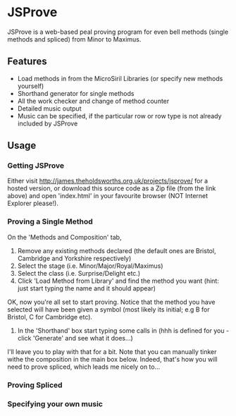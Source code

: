 JSProve
=======
JSProve is a web-based peal proving program for even bell methods (single methods and spliced) from Minor to Maximus.

## Features
* Load methods in from the MicroSiril Libraries (or specify new methods yourself)
* Shorthand generator for single methods
* All the work checker and change of method counter
* Detailed music output
* Music can be specified, if the particular row or row type is not already included by JSProve

## Usage
### Getting JSProve
Either visit http://james.theholdsworths.org.uk/projects/jsprove/ for a hosted version, or download this source code as a Zip file (from the link above) and open 'index.html' in your favourite browser (NOT Internet Explorer please!).

### Proving a Single Method
On the 'Methods and Composition' tab,
1. Remove any existing methods declared (the default ones are Bristol, Cambridge and Yorkshire respectively)
1. Select the stage (i.e. Minor/Major/Royal/Maximus)
1. Select the class (i.e. Surprise/Delight etc.)
1. Click 'Load Method from Library' and find the method you want (hint: just start typing the name and it should appear)

OK, now you're all set to start proving. Notice that the method you have selected will have been given a symbol (most likely its initial; e.g B for Bristol, C for Cambridge etc).
1. In the 'Shorthand' box start typing some calls in (hhh is defined for you - click 'Generate' and see what it does...)

I'll leave you to play with that for a bit. Note that you can manually tinker withe the composition in the main box below. Indeed, that's how you will need to prove spliced, which leads me nicely on to...

### Proving Spliced

### Specifying your own music


